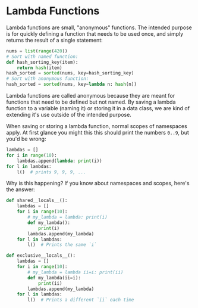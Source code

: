 # Lambda Functions

Lambda functions are small, "anonymous" functions. The intended purpose is for quickly defining a function that needs to be used once, and simply returns the result of a single statement:
```python
nums = list(range(420))
# Sort with named function:
def hash_sorting_key(item):
    return hash(item)
hash_sorted = sorted(nums, key=hash_sorting_key)
# Sort with anonymous function:
hash_sorted = sorted(nums, key=lambda n: hash(n))
```

Lambda functions are called anonymous because they are meant for functions that need to be defined but not named. By saving a lambda function to a variable (naming it) or storing it in a data class, we are kind of extending it's use outside of the intended purpose.

When saving or storing a lambda function, normal scopes of namespaces apply. At first glance you might this this should print the numbers `0..9`, but you'd be wrong:
```python
lambdas = []
for i in range(10):
    lambdas.append(lambda: print(i))
for l in lambdas:
    l()  # prints 9, 9, 9, ...
```
Why is this happening? If you know about namespaces and scopes, here's the answer:
```python
def shared__locals__():
    lambdas = []
    for i in range(10):
        # my_lambda = lambda: print(i)
        def my_lambda():
            print(i)
        lambdas.append(my_lambda)
    for l in lambdas:
        l()  # Prints the same `i`

def exclusive__locals__():
    lambdas = []
    for i in range(10):
        # my_lambda = lambda ii=i: print(ii)
        def my_lambda(ii=i):
            print(ii)
        lambdas.append(my_lambda)
    for l in lambdas:
        l()  # Prints a different `ii` each time
```
